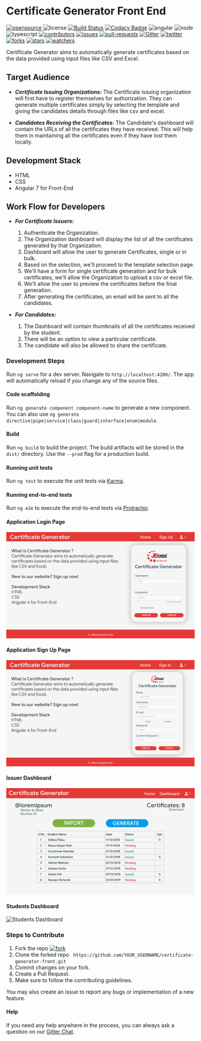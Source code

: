 
# Certificate Generator Front End

[![opensource](https://badges.frapsoft.com/os/v2/open-source.svg?v=103)](https://github.com/JbossOutreach/certificate-generator-front) 
![license](https://img.shields.io/apm/l/vim-mode.svg?style=popout) [![Build Status](https://travis-ci.org/JBossOutreach/certificate-generator-front.svg?branch=master)](https://travis-ci.org/JBossOutreach/certificate-generator-front) [![Codacy Badge](https://api.codacy.com/project/badge/Grade/4350ebc02efb4442ba256e66d2e4d66e)](https://www.codacy.com/app/JbossOutreach/certificate-generator-front?utm_source=github.com&amp;utm_medium=referral&amp;utm_content=JbossOutreach/certificate-generator-front&amp;utm_campaign=Badge_Grade) ![angular](https://img.shields.io/badge/Angular-6-%23f74242.svg) ![node](https://img.shields.io/badge/Node.js-8-blue.svg) ![typescript](https://img.shields.io/badge/Typescript-3.1.1-%2300bfff.svg) [![contributors](https://img.shields.io/github/contributors/JBossOutreach/certificate-generator-front.svg)](https://github.com/JBossOutreach/certificate-generator-front/graphs/contributors/) [![issues](https://img.shields.io/github/issues/JBossOutreach/certificate-generator-front.svg)](https://github.com/JBossOutreach/certificate-generator-front/issues/) [![pull-requests](https://img.shields.io/github/issues-pr/JBossOutreach/certificate-generator-front.svg)](https://github.com/JBossOutreach/certificate-generator-front/pulls) [![Gitter](https://img.shields.io/gitter/room/JBossOutreach/certificate-generator.svg)](https://gitter.im/JBossOutreach/certificate-generator) [![twitter](https://img.shields.io/twitter/follow/jbossorg.svg?label=Follow&style=social)](https://twitter.com/jbossorg) 
 [![forks](https://img.shields.io/github/forks/JBossOutreach/certificate-generator-front.svg?style=social&label=Fork&maxAge=2592000)](https://github.com/JBossOutreach/certificate-generator-front/network/) [![stars](https://img.shields.io/github/stars/JBossOutreach/certificate-generator-front.svg?style=social&label=Star&maxAge=2592000)](https://github.com/JBossOutreach/certificate-generator-front/stargazers/) [![watchers](https://img.shields.io/github/watchers/JBossOutreach/certificate-generator-front.svg?style=social&label=Watch&maxAge=2592000)](https://github.com/JBossOutreach/certificate-generator-front/watchers/)

Certificate Generator aims to automatically generate certificates based on the data provided using input files like CSV and Excel.

## Target Audience
* _**Certificate Issuing Organizations:**_ The Certificate issuing organization will first have to register themselves for authorization. They can generate multiple certificates simply by selecting the template and giving the candidates details through files like csv and excel.

* _**Candidates Receiving the Certificates:**_  The Candidate's dashboard will contain the URLs of all the certificates they have received. This will help them in maintaining all the certificates even if they have lost them locally.

## Development Stack
* HTML
* CSS
* Angular 7 for Front-End

## Work Flow for Developers
* _**For Certificate Issuers:**_
    1. Authenticate the Organization.
    2. The Organization dashboard will display the list of all the certificates generated by that Organization.
    3. Dashboard will allow the user to generate Certificates, single or in bulk.
    4. Based on the selection, we'll proceed to the template selection page.
    5. We'll have a form for single certificate generation and for bulk certificates, we'll allow the Organization to upload a csv or excel file.
    6. We'll allow the user to preview the certificates before the final generation.
    7. After generating the certificates, an email will be sent to all the candidates.

* _**For Candidates:**_
    1. The Dashboard will contain thumbnails of all the certificates received by the student.
    2. There will be an option to view a particular certificate.
    3. The candidate will also be allowed to share the certificate.




### Development Steps

Run `ng serve` for a dev server. Navigate to `http://localhost:4200/`. The app will automatically reload if you change any of the source files.

#### Code scaffolding

Run `ng generate component component-name` to generate a new component. You can also use `ng generate directive|pipe|service|class|guard|interface|enum|module`.

#### Build

Run `ng build` to build the project. The build artifacts will be stored in the `dist/` directory. Use the `--prod` flag for a production build.

#### Running unit tests

Run `ng test` to execute the unit tests via [Karma](https://karma-runner.github.io).

#### Running end-to-end tests

Run `ng e2e` to execute the end-to-end tests via [Protractor](http://www.protractortest.org/).

#### Application Login Page

![Login](https://raw.githubusercontent.com/JBossOutreach/certificate-generator-front/master/src/assets/wire_login.jpg)

#### Application Sign Up Page

![Signup](https://raw.githubusercontent.com/JBossOutreach/certificate-generator-front/master/src/assets/wire_signup.jpg)

#### Issuer Dashboard
 ![Issuer](https://raw.githubusercontent.com/JBossOutreach/certificate-generator-front/master/src/assets/dash_ment.jpg)

#### Students Dashboard

![Students Dashboard](https://user-images.githubusercontent.com/37747169/49171905-08cb9a00-f359-11e8-8009-0ee8802a5a4b.png)

### Steps to Contribute

   1. Fork the repo  [![fork](https://img.shields.io/github/forks/JBossOutreach/certificate-generator-front.svg?label=Fork&style=social)](https://github.com/JBossOutreach/certificate-generator-front/fork)
   2. Clone the forked repo ` https://github.com/YOUR_USERNAME/certificate-generator-front.git`
   3. Commit changes on your fork.
   4. Create a Pull Request. 
   5. Make sure to follow the contributing guidelines.
 
 You may also create an issue to report any bugs or implementation of a new feature.
  
#### Help

If you need any help anywhere in the process, you can always ask a question on our [Gitter Chat](https://gitter.im/jboss-outreach/gci).
